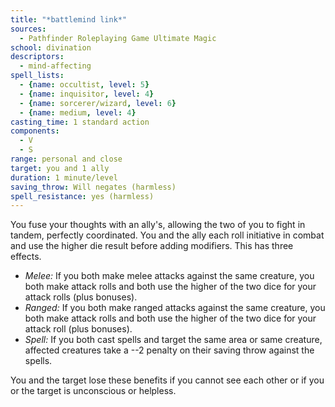 ```yaml
---
title: "*battlemind link*"
sources:
  - Pathfinder Roleplaying Game Ultimate Magic
school: divination
descriptors:
  - mind-affecting
spell_lists:
  - {name: occultist, level: 5}
  - {name: inquisitor, level: 4}
  - {name: sorcerer/wizard, level: 6}
  - {name: medium, level: 4}
casting_time: 1 standard action
components:
  - V
  - S
range: personal and close
target: you and 1 ally
duration: 1 minute/level
saving_throw: Will negates (harmless)
spell_resistance: yes (harmless)
---
```


You fuse your thoughts with an ally's, allowing the two of you to fight in tandem, perfectly coordinated. You and the ally each roll initiative in combat and use the higher die result before adding modifiers. This has three effects.

- *Melee:* If you both make melee attacks against the same creature, you both make attack rolls and both use the higher of the two dice for your attack rolls (plus bonuses).
- *Ranged:* If you both make ranged attacks against the same creature, you both make attack rolls and both use the higher of the two dice for your attack roll (plus bonuses).
- *Spell:* If you both cast spells and target the same area or same creature, affected creatures take a --2 penalty on their saving throw against the spells.

You and the target lose these benefits if you cannot see each other or if you or the target is unconscious or helpless.

